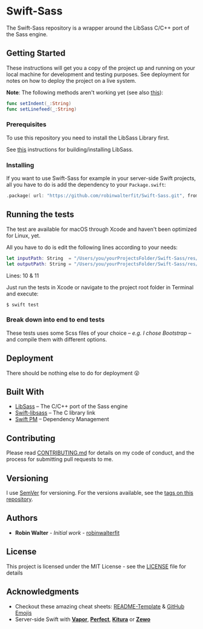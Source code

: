 # Swift-Sass

The Swift-Sass repository is a wrapper around the LibSass C/C++ port of the Sass engine.

## Getting Started

These instructions will get you a copy of the project up and running on your local machine for development and testing purposes. See deployment for notes on how to deploy the project on a live system.

**Note**: The following methods aren't working yet (see also [this](https://stackoverflow.com/questions/46990608/how-to-pass-a-swift-string-that-just-contains-white-spaces-to-a-c-method)):

```swift
func setIndent(_:String)
func setLinefeed(_:String)
```

### Prerequisites

To use this repository you need to install the LibSass Library first.

See [this](https://github.com/sass/libsass/blob/master/docs/build.md) instructions for building/installing LibSass.

### Installing

If you want to use Swift-Sass for example in your server-side Swift projects, all you have to do is add the dependency to your `Package.swift`:

```swift
.package( url: "https://github.com/robinwalterfit/Swift-Sass.git", from: "1.0.0" )
```

## Running the tests

The test are available for macOS through Xcode and haven't been optimized for Linux, yet.

All you have to do is edit the following lines according to your needs:

```swift
let inputPath: String  = "/Users/you/yourProjectsFolder/Swift-Sass/res/scss/style.scss"
let outputPath: String = "/Users/you/yourProjectsFolder/Swift-Sass/res/style"
```
Lines: 10 & 11

Just run the tests in Xcode or navigate to the project root folder in Terminal and execute:

```
$ swift test
```

### Break down into end to end tests

These tests uses some Scss files of your choice – *e.g. I chose Bootstrap* – and compile them with different options.

## Deployment

There should be nothing else to do for deployment :open_mouth:

## Built With

* [LibSass](https://github.com/sass/libsass) – The C/C++ port of the Sass engine
* [Swift-libsass](https://github.com/robinwalterfit/Swift-libsass) – The C library link
* [Swift PM](https://github.com/apple/swift-package-manager) – Dependency Management

## Contributing

Please read [CONTRIBUTING.md](CONTRIBUTING.md) for details on my code of conduct, and the process for submitting pull requests to me.

## Versioning

I use [SemVer](http://semver.org/) for versioning. For the versions available, see the [tags on this repository](https://github.com/robinwalterfit/Swift-Sass/tags).

## Authors

* **Robin Walter** - *Initial work* - [robinwalterfit](https://github.com/robinwalterfit)

## License

This project is licensed under the MIT License - see the [LICENSE](LICENSE) file for details

## Acknowledgments

* Checkout these amazing cheat sheets: [README-Template](https://gist.github.com/PurpleBooth/109311bb0361f32d87a2) & [GitHub Emojis](https://gist.github.com/rxaviers/7360908)
* Server-side Swift with **[Vapor](https://github.com/vapor/vapor)**, **[Perfect](https://github.com/PerfectlySoft/Perfect)**, **[Kitura](https://github.com/IBM-Swift/Kitura)** or **[Zewo](https://github.com/Zewo/Zewo)**

